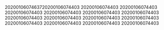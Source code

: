 2020010607463720200106074403
20200106074403
20200106074403
20200106074403
20200106074403
20200106074403
20200106074403
20200106074403
20200106074403
20200106074403
20200106074403
20200106074403
20200106074403
20200106074403
20200106074403
